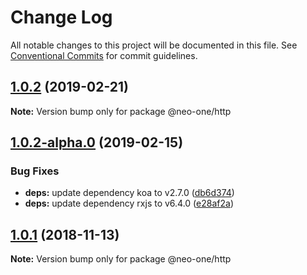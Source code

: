 # Change Log

All notable changes to this project will be documented in this file.
See [Conventional Commits](https://conventionalcommits.org) for commit guidelines.

## [1.0.2](https://github.com/neo-one-suite/neo-one/compare/@neo-one/http@1.0.2-alpha.0...@neo-one/http@1.0.2) (2019-02-21)

**Note:** Version bump only for package @neo-one/http





## [1.0.2-alpha.0](https://github.com/neo-one-suite/neo-one/compare/@neo-one/http@1.0.1...@neo-one/http@1.0.2-alpha.0) (2019-02-15)


### Bug Fixes

* **deps:** update dependency koa to v2.7.0 ([db6d374](https://github.com/neo-one-suite/neo-one/commit/db6d374))
* **deps:** update dependency rxjs to v6.4.0 ([e28af2a](https://github.com/neo-one-suite/neo-one/commit/e28af2a))





## [1.0.1](https://github.com/neo-one-suite/neo-one/compare/@neo-one/http@1.0.0...@neo-one/http@1.0.1) (2018-11-13)

**Note:** Version bump only for package @neo-one/http
